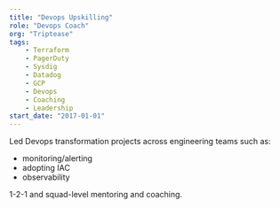 ```yaml
---
title: "Devops Upskilling"
role: "Devops Coach"
org: "Triptease"
tags:
    - Terraform
    - PagerDuty
    - Sysdig
    - Datadog
    - GCP
    - Devops
    - Coaching
    - Leadership
start_date: "2017-01-01"
---
```

Led Devops transformation projects across engineering teams such as:

- monitoring/alerting
- adopting IAC
- observability

1-2-1 and squad-level mentoring and coaching.